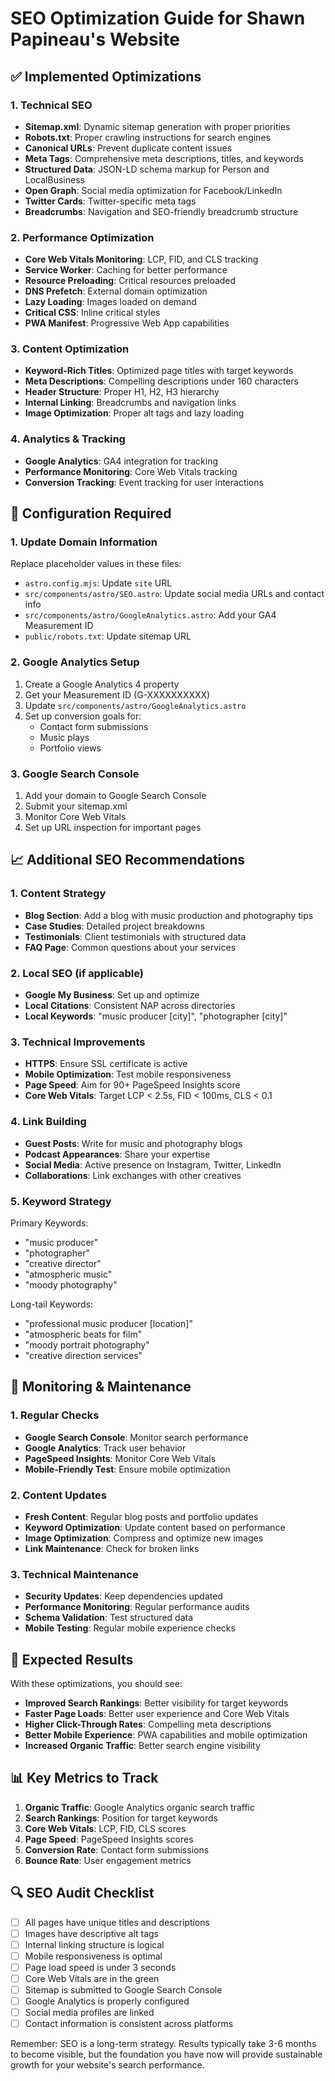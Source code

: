 # SEO Optimization Guide for Shawn Papineau's Website

## ✅ Implemented Optimizations

### 1. Technical SEO

- **Sitemap.xml**: Dynamic sitemap generation with proper priorities
- **Robots.txt**: Proper crawling instructions for search engines
- **Canonical URLs**: Prevent duplicate content issues
- **Meta Tags**: Comprehensive meta descriptions, titles, and keywords
- **Structured Data**: JSON-LD schema markup for Person and LocalBusiness
- **Open Graph**: Social media optimization for Facebook/LinkedIn
- **Twitter Cards**: Twitter-specific meta tags
- **Breadcrumbs**: Navigation and SEO-friendly breadcrumb structure

### 2. Performance Optimization

- **Core Web Vitals Monitoring**: LCP, FID, and CLS tracking
- **Service Worker**: Caching for better performance
- **Resource Preloading**: Critical resources preloaded
- **DNS Prefetch**: External domain optimization
- **Lazy Loading**: Images loaded on demand
- **Critical CSS**: Inline critical styles
- **PWA Manifest**: Progressive Web App capabilities

### 3. Content Optimization

- **Keyword-Rich Titles**: Optimized page titles with target keywords
- **Meta Descriptions**: Compelling descriptions under 160 characters
- **Header Structure**: Proper H1, H2, H3 hierarchy
- **Internal Linking**: Breadcrumbs and navigation links
- **Image Optimization**: Proper alt tags and lazy loading

### 4. Analytics & Tracking

- **Google Analytics**: GA4 integration for tracking
- **Performance Monitoring**: Core Web Vitals tracking
- **Conversion Tracking**: Event tracking for user interactions

## 🔧 Configuration Required

### 1. Update Domain Information

Replace placeholder values in these files:

- `astro.config.mjs`: Update `site` URL
- `src/components/astro/SEO.astro`: Update social media URLs and contact info
- `src/components/astro/GoogleAnalytics.astro`: Add your GA4 Measurement ID
- `public/robots.txt`: Update sitemap URL

### 2. Google Analytics Setup

1. Create a Google Analytics 4 property
2. Get your Measurement ID (G-XXXXXXXXXX)
3. Update `src/components/astro/GoogleAnalytics.astro`
4. Set up conversion goals for:
   - Contact form submissions
   - Music plays
   - Portfolio views

### 3. Google Search Console

1. Add your domain to Google Search Console
2. Submit your sitemap.xml
3. Monitor Core Web Vitals
4. Set up URL inspection for important pages

## 📈 Additional SEO Recommendations

### 1. Content Strategy

- **Blog Section**: Add a blog with music production and photography tips
- **Case Studies**: Detailed project breakdowns
- **Testimonials**: Client testimonials with structured data
- **FAQ Page**: Common questions about your services

### 2. Local SEO (if applicable)

- **Google My Business**: Set up and optimize
- **Local Citations**: Consistent NAP across directories
- **Local Keywords**: "music producer [city]", "photographer [city]"

### 3. Technical Improvements

- **HTTPS**: Ensure SSL certificate is active
- **Mobile Optimization**: Test mobile responsiveness
- **Page Speed**: Aim for 90+ PageSpeed Insights score
- **Core Web Vitals**: Target LCP < 2.5s, FID < 100ms, CLS < 0.1

### 4. Link Building

- **Guest Posts**: Write for music and photography blogs
- **Podcast Appearances**: Share your expertise
- **Social Media**: Active presence on Instagram, Twitter, LinkedIn
- **Collaborations**: Link exchanges with other creatives

### 5. Keyword Strategy

Primary Keywords:

- "music producer"
- "photographer"
- "creative director"
- "atmospheric music"
- "moody photography"

Long-tail Keywords:

- "professional music producer [location]"
- "atmospheric beats for film"
- "moody portrait photography"
- "creative direction services"

## 🎯 Monitoring & Maintenance

### 1. Regular Checks

- **Google Search Console**: Monitor search performance
- **Google Analytics**: Track user behavior
- **PageSpeed Insights**: Monitor Core Web Vitals
- **Mobile-Friendly Test**: Ensure mobile optimization

### 2. Content Updates

- **Fresh Content**: Regular blog posts and portfolio updates
- **Keyword Optimization**: Update content based on performance
- **Image Optimization**: Compress and optimize new images
- **Link Maintenance**: Check for broken links

### 3. Technical Maintenance

- **Security Updates**: Keep dependencies updated
- **Performance Monitoring**: Regular performance audits
- **Schema Validation**: Test structured data
- **Mobile Testing**: Regular mobile experience checks

## 🚀 Expected Results

With these optimizations, you should see:

- **Improved Search Rankings**: Better visibility for target keywords
- **Faster Page Loads**: Better user experience and Core Web Vitals
- **Higher Click-Through Rates**: Compelling meta descriptions
- **Better Mobile Experience**: PWA capabilities and mobile optimization
- **Increased Organic Traffic**: Better search engine visibility

## 📊 Key Metrics to Track

1. **Organic Traffic**: Google Analytics organic search traffic
2. **Search Rankings**: Position for target keywords
3. **Core Web Vitals**: LCP, FID, CLS scores
4. **Page Speed**: PageSpeed Insights scores
5. **Conversion Rate**: Contact form submissions
6. **Bounce Rate**: User engagement metrics

## 🔍 SEO Audit Checklist

- [ ] All pages have unique titles and descriptions
- [ ] Images have descriptive alt tags
- [ ] Internal linking structure is logical
- [ ] Mobile responsiveness is optimal
- [ ] Page load speed is under 3 seconds
- [ ] Core Web Vitals are in the green
- [ ] Sitemap is submitted to Google Search Console
- [ ] Google Analytics is properly configured
- [ ] Social media profiles are linked
- [ ] Contact information is consistent across platforms

Remember: SEO is a long-term strategy. Results typically take 3-6 months to become visible, but the foundation you have now will provide sustainable growth for your website's search performance.

